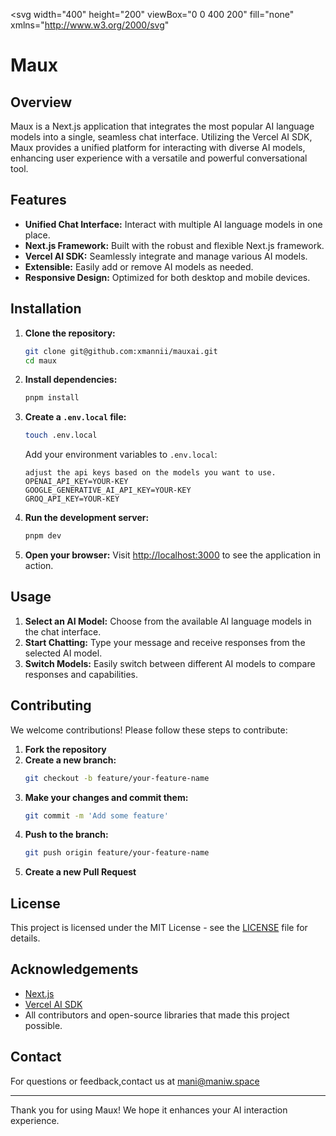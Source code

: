 <svg width="400" height="200" viewBox="0 0 400 200" fill="none" xmlns="http://www.w3.org/2000/svg"

<rect width="400" height="200" fill="black" />
<path d="M193.761 90.4802C193.761 89.7335 193.699 89.0179 193.575 88.3335C193.512 87.649 193.326 87.0579 193.015 86.5602C192.766 86.0002 192.361 85.5646 191.801 85.2535C191.304 84.8802 190.588 84.6935 189.655 84.6935C189.157 84.6935 188.628 84.7868 188.068 84.9735C187.57 85.0979 187.104 85.3468 186.668 85.7202C186.481 85.3468 186.357 85.0046 186.295 84.6935C186.295 84.3202 186.295 83.9779 186.295 83.6668V82.8268C186.295 80.8357 187.166 79.1868 188.908 77.8802C190.65 76.5735 192.921 75.9202 195.721 75.9202C199.081 75.9202 201.664 76.9468 203.468 79.0002C205.335 80.9913 206.268 83.9468 206.268 87.8668V123.333H205.708C201.975 123.333 199.05 122.462 196.935 120.72C194.819 118.916 193.761 116.053 193.761 112.133V90.4802ZM172.481 75.9202H173.508C176.744 75.9202 179.45 76.7913 181.628 78.5335C183.868 80.2757 184.988 83.0446 184.988 86.8402V123.333H184.428C182.997 123.333 181.566 123.147 180.135 122.773C178.766 122.4 177.49 121.809 176.308 121C175.188 120.129 174.255 119.04 173.508 117.733C172.824 116.365 172.481 114.685 172.481 112.693V75.9202ZM215.041 90.4802C215.041 89.7335 214.979 89.0179 214.855 88.3335C214.792 87.649 214.606 87.0579 214.295 86.5602C214.046 86.0002 213.641 85.5646 213.081 85.2535C212.584 84.8802 211.868 84.6935 210.935 84.6935C210.437 84.6935 209.908 84.7868 209.348 84.9735C208.85 85.0979 208.384 85.3468 207.948 85.7202C207.699 85.2224 207.575 84.6624 207.575 84.0402C207.575 81.8624 208.321 79.9646 209.815 78.3468C211.308 76.729 213.548 75.9202 216.535 75.9202C220.081 75.9202 222.788 76.9468 224.655 79.0002C226.584 80.9913 227.548 83.9468 227.548 87.8668V123.333H226.988C223.255 123.333 220.33 122.462 218.215 120.72C216.099 118.916 215.041 116.053 215.041 112.133V90.4802Z" fill="white" /> </svg>

# Maux

## Overview
Maux is a Next.js application that integrates the most popular AI language models into a single, seamless chat interface. Utilizing the Vercel AI SDK, Maux provides a unified platform for interacting with diverse AI models, enhancing user experience with a versatile and powerful conversational tool.

## Features
- **Unified Chat Interface:** Interact with multiple AI language models in one place.
- **Next.js Framework:** Built with the robust and flexible Next.js framework.
- **Vercel AI SDK:** Seamlessly integrate and manage various AI models.
- **Extensible:** Easily add or remove AI models as needed.
- **Responsive Design:** Optimized for both desktop and mobile devices.

## Installation

1. **Clone the repository:**
    ```bash
    git clone git@github.com:xmannii/mauxai.git
    cd maux
    ```

2. **Install dependencies:**
    ```bash
    pnpm install
    ```

3. **Create a `.env.local` file:**
    ```bash
    touch .env.local
    ```
    Add your environment variables to `.env.local`:
    ```
   adjust the api keys based on the models you want to use. 
   OPENAI_API_KEY=YOUR-KEY
   GOOGLE_GENERATIVE_AI_API_KEY=YOUR-KEY
   GROQ_API_KEY=YOUR-KEY
    ```

4. **Run the development server:**
    ```bash
    pnpm dev
    ```

5. **Open your browser:**
    Visit [http://localhost:3000](http://localhost:3000) to see the application in action.

## Usage
1. **Select an AI Model:** Choose from the available AI language models in the chat interface.
2. **Start Chatting:** Type your message and receive responses from the selected AI model.
3. **Switch Models:** Easily switch between different AI models to compare responses and capabilities.

## Contributing
We welcome contributions! Please follow these steps to contribute:

1. **Fork the repository**
2. **Create a new branch:**
    ```bash
    git checkout -b feature/your-feature-name
    ```
3. **Make your changes and commit them:**
    ```bash
    git commit -m 'Add some feature'
    ```
4. **Push to the branch:**
    ```bash
    git push origin feature/your-feature-name
    ```
5. **Create a new Pull Request**

## License
This project is licensed under the MIT License - see the [LICENSE](LICENSE) file for details.

## Acknowledgements
- [Next.js](https://nextjs.org/)
- [Vercel AI SDK](https://sdk.vercel.ai/)
- All contributors and open-source libraries that made this project possible.

## Contact
For questions or feedback,contact us at mani@maniw.space

---

Thank you for using Maux! We hope it enhances your AI interaction experience.

